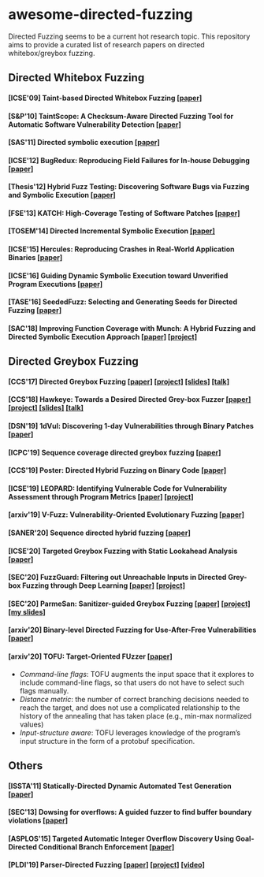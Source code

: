 # awesome-directed-fuzzing

Directed Fuzzing seems to be a current hot research topic. This repository aims to provide a curated list of research papers on directed whitebox/greybox fuzzing.

## Directed Whitebox Fuzzing
#### [ICSE'09] Taint-based Directed Whitebox Fuzzing [[paper]](https://people.csail.mit.edu/rinard/paper/icse09.pdf)

#### [S&P'10] TaintScope: A Checksum-Aware Directed Fuzzing Tool for Automatic Software Vulnerability Detection [[paper]](http://faculty.cs.tamu.edu/guofei/paper/TaintScope-Oakland10.pdf)

#### [SAS'11] Directed symbolic execution [[paper]](http://www.cs.tufts.edu/~jfoster/papers/sas11.pdf)

#### [ICSE'12] BugRedux: Reproducing Field Failures for In-house Debugging [[paper]]()

#### [Thesis'12] Hybrid Fuzz Testing: Discovering Software Bugs via Fuzzing and Symbolic Execution [[paper]](http://reports-archive.adm.cs.cmu.edu/anon/2012/CMU-CS-12-116.pdf)

#### [FSE'13] KATCH: High-Coverage Testing of Software Patches [[paper]](https://srg.doc.ic.ac.uk/files/papers/katch-fse-13.pdf)

#### [TOSEM'14] Directed Incremental Symbolic Execution [[paper]](https://userweb.cs.txstate.edu/~g_y10/publications/YangETAL14DiSE.pdf)

#### [ICSE'15] Hercules: Reproducing Crashes in Real-World Application Binaries [[paper]](https://thuanpv.github.io/publications/hercules.pdf)

#### [ICSE'16] Guiding Dynamic Symbolic Execution toward Unverified Program Executions [[paper]](https://www.microsoft.com/en-us/research/wp-content/uploads/2016/07/icse-2016.pdf)

#### [TASE'16] SeededFuzz: Selecting and Generating Seeds for Directed Fuzzing [[paper]](https://www.computer.org/csdl/proceedings-article/tase/2016/1764a049/12OmNAo45Pw)

#### [SAC'18] Improving Function Coverage with Munch: A Hybrid Fuzzing and Directed Symbolic Execution Approach [[paper]](https://arxiv.org/pdf/1711.09362.pdf) [[project]]()

## Directed Greybox Fuzzing
#### [CCS'17] Directed Greybox Fuzzing [[paper]](https://mboehme.github.io/paper/CCS17.pdf) [[project]](https://github.com/aflgo) [[slides]](https://www.slideshare.net/mboehme/aflgo-directed-greybox-fuzzing) [[talk]](https://www.youtube.com/watch?v=jiECNix0HuQ)

#### [CCS'18] Hawkeye: Towards a Desired Directed Grey-box Fuzzer [[paper]](https://hongxuchen.github.io/pdf/hawkeye.pdf) [[project]](https://sites.google.com/view/fot-the-fuzzer/DGF?authuser=0) [[slides]](https://hongxuchen.github.io/pdf/hawkeye-slides.pdf) [[talk]](https://www.youtube.com/watch?v=BSPj7GAQt5U&list=PLn0nrSd4xjjbyUeai0oevMrT8_IwnBo4R&index=7)

#### [DSN'19] 1dVul: Discovering 1-day Vulnerabilities through Binary Patches [[paper]](https://ieeexplore.ieee.org/stamp/stamp.jsp?arnumber=8809537)

#### [ICPC'19] Sequence coverage directed greybox fuzzing [[paper]](https://dl.acm.org/doi/10.1109/ICPC.2019.00044)

#### [CCS'19] Poster: Directed Hybrid Fuzzing on Binary Code [[paper]](https://dl.acm.org/doi/abs/10.1145/3319535.3363275)

#### [ICSE'19] LEOPARD: Identifying Vulnerable Code for Vulnerability Assessment through Program Metrics [[paper]](https://arxiv.org/pdf/1901.11479.pdf) [[project]](https://sites.google.com/site/leopardsite2017/)

#### [arxiv'19] V-Fuzz: Vulnerability-Oriented Evolutionary Fuzzing [[paper]](https://arxiv.org/pdf/1901.01142.pdf)

#### [SANER'20] Sequence directed hybrid fuzzing [[paper]](./sequence_hybrid.pdf)

#### [ICSE'20] Targeted Greybox Fuzzing with Static Lookahead Analysis [[paper]](https://mariachris.github.io/Pubs/ICSE-2020.pdf)

#### [SEC'20] FuzzGuard: Filtering out Unreachable Inputs in Directed Grey-box Fuzzing through Deep Learning [[paper]](http://kaichen.org/paper/conference/sec20summer-final343.pdf) [[project]](https://github.com/zongpy/FuzzGuard)

#### [SEC'20] ParmeSan: Sanitizer-guided Greybox Fuzzing [[paper]](https://download.vusec.net/papers/parmesan_sec20.pdf) [[project]](https://github.com/vusec/parmesan) [[my slides]](./ParmeSan.pdf)

#### [arxiv'20] Binary-level Directed Fuzzing for Use-After-Free Vulnerabilities [[paper]](https://arxiv.org/pdf/2002.10751.pdf)

#### [arxiv'20] TOFU: Target-Oriented FUzzer [[paper]](https://arxiv.org/pdf/2004.14375.pdf)
- *Command-line flags*: TOFU augments the input space that it explores to include command-line flags, so that users do not have to select such flags manually.
- *Distance metric*: the number of correct branching decisions needed to reach the target, and does not use a complicated relationship to the history of the annealing that has taken place (e.g., min-max normalized values)
- *Input-structure aware*: TOFU leverages knowledge of the program’s input structure in the form of a protobuf
specification.

## Others
#### [ISSTA'11] Statically-Directed Dynamic Automated Test Generation [[paper]](http://bitblaze.cs.berkeley.edu/papers/testgen-issta11.pdf)

#### [SEC'13] Dowsing for overflows: A guided fuzzer to find buffer boundary violations [[paper]](https://www.cs.vu.nl/~herbertb/papers/dowser_usenixsec13.pdf)

#### [ASPLOS'15] Targeted Automatic Integer Overflow Discovery Using Goal-Directed Conditional Branch Enforcement [[paper]](https://people.csail.mit.edu/fanl/papers/diode-asplos2015.pdf)

#### [PLDI'19] Parser-Directed Fuzzing [[paper]](https://rahul.gopinath.org/resources/pldi2019/mathis2019parser.pdf) [[project]](https://drive.google.com/drive/folders/1OAgT9DPe_Nr2NI32KypK1sqmM0u1EYlQ) [[video]](https://www.youtube.com/watch?v=ypwppYHSz6A)
